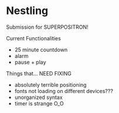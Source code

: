# Nestling 
Submission for SUPERPOSITRON! 

Current Functionalities 
- 25 minute countdown 
- alarm 
- pause + play 

Things that... NEED FIXING
- absolutely terrible positioning 
- fonts not loading on different devices??? 
- unorganized syntax 
- timer is strange O_O 
